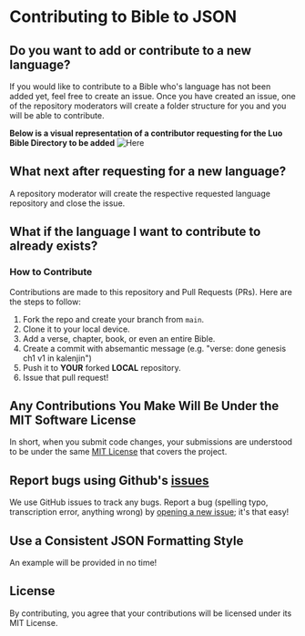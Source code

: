 
# Contributing to Bible to JSON

## Do you want to add or contribute to a new language?
If you would like to contribute to a Bible who's language has not been added yet, feel free to create an issue. Once you have created an issue, one of the repository moderators will create a folder structure for you and you will be able to contribute.

**Below is a visual representation of a contributor requesting for the Luo Bible Directory to be added**
![Here](https://github.com/leonardsangoroh/bible-to-json/assets/61079370/f70ae1aa-1ca5-4d3b-bf49-f13315e88ae5)


## What next after requesting for a new language?
A repository moderator will create the respective requested language repository and close the issue.


## What if the language I want to contribute to already exists?

### How to Contribute
Contributions are made to this repository and Pull Requests (PRs). Here are the steps to follow:

1. Fork the repo and create your branch from `main`.
2. Clone it to your local device.
3. Add a verse, chapter, book, or even an entire Bible.
4. Create a commit with absemantic message (e.g. "verse: done genesis ch1 v1 in kalenjin")
5. Push it to **YOUR** forked **LOCAL** repository.
6. Issue that pull request!

## Any Contributions You Make Will Be Under the MIT Software License
In short, when you submit code changes, your submissions are understood to be under the same [MIT License](LICENSE) that covers the project.

## Report bugs using Github's [issues](https://github.com/yourusername/bible-to-json/issues)
We use GitHub issues to track any bugs. Report a bug (spelling typo, transcription error, anything wrong) by [opening a new issue](https://github.com/yourusername/bible-to-json/issues/new); it's that easy!

## Use a Consistent JSON Formatting Style
An example will be provided in no time!

## License
By contributing, you agree that your contributions will be licensed under its MIT License.
